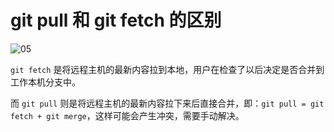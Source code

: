 # git pull 和 git fetch 的区别

![05](http://image.newarea.site/20230809/05.png)

`git fetch` 是将远程主机的最新内容拉到本地，用户在检查了以后决定是否合并到工作本机分支中。

而 `git pull` 则是将远程主机的最新内容拉下来后直接合并，即：`git pull = git fetch + git merge`，这样可能会产生冲突，需要手动解决。